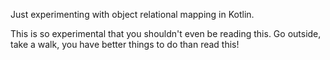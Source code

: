 Just experimenting with object relational mapping in Kotlin.

This is so experimental that you shouldn't even be reading this. Go outside, take a walk, you have better things to do than read this!
